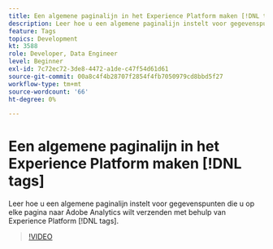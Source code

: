 ```yaml
---
title: Een algemene paginalijn in het Experience Platform maken [!DNL tags]
description: Leer hoe u een algemene paginalijn instelt voor gegevenspunten die u op elke pagina naar Adobe Analytics wilt verzenden met behulp van Experience Platform [!DNL tags].
feature: Tags
topics: Development
kt: 3588
role: Developer, Data Engineer
level: Beginner
exl-id: 7c72ec72-3de8-4472-a1de-c47f54d61d61
source-git-commit: 00a8c4f4b28707f2854f4fb7050979cd8bbd5f27
workflow-type: tm+mt
source-wordcount: '66'
ht-degree: 0%

---
```


# Een algemene paginalijn in het Experience Platform maken [!DNL tags]

Leer hoe u een algemene paginalijn instelt voor gegevenspunten die u op elke pagina naar Adobe Analytics wilt verzenden met behulp van Experience Platform [!DNL tags].

>[!VIDEO](https://video.tv.adobe.com/v/28769/?quality=12&learn=on)
